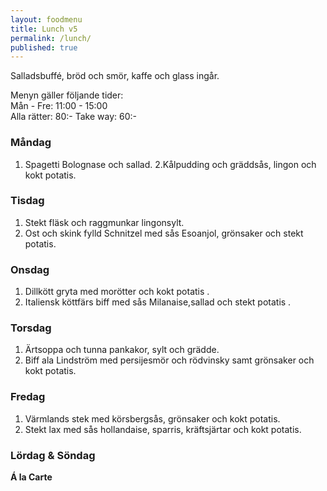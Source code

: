 ```yaml
---
layout: foodmenu
title: Lunch v5
permalink: /lunch/
published: true
---
```

Salladsbuffé, bröd och smör, kaffe och glass ingår.

Menyn gäller följande tider:  
Mån - Fre: 11:00 - 15:00  
Alla rätter: 80:- Take way: 60:-

### Måndag

1. Spagetti Bolognase och sallad.
2.Kålpudding och gräddsås, lingon och kokt potatis.

### Tisdag

1. Stekt fläsk och raggmunkar lingonsylt.
2. Ost och skink fylld Schnitzel med sås Esoanjol, grönsaker och stekt potatis.

### Onsdag

1. Dillkött gryta med morötter och kokt potatis .
2. Italiensk köttfärs biff med sås Milanaise,sallad och stekt potatis .

### Torsdag

1. Ärtsoppa och tunna pankakor, sylt och grädde.
2. Biff ala Lindström med persijesmör och rödvinsky samt grönsaker och kokt potatis.


### Fredag

1. Värmlands stek med körsbergsås, grönsaker och kokt potatis.
2. Stekt lax med sås hollandaise, sparris, kräftsjärtar och kokt potatis.


### Lördag & Söndag

**Á la Carte**
